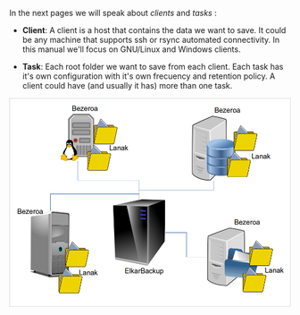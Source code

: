 In the next pages we will speak about  _clients_ and _tasks_ :

* **Client**: A client is a host that contains the data we want to save. It could be any machine that supports ssh or rsync automated connectivity. In this manual we'll focus on GNU\/Linux and Windows clients.

* **Task**: Each root folder we want to save from each client. Each task has it's own configuration with it's own frecuency and retention policy. A client could have \(and usually it has\) more than one task.


![](/assets/clients_tasks_01.png)

